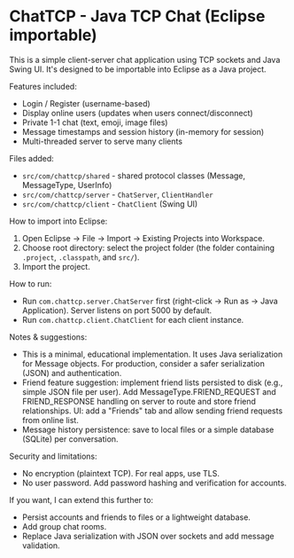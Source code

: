 # ChatTCP - Java TCP Chat (Eclipse importable)

This is a simple client-server chat application using TCP sockets and Java Swing UI. It's designed to be importable into Eclipse as a Java project.

Features included:
- Login / Register (username-based)
- Display online users (updates when users connect/disconnect)
- Private 1-1 chat (text, emoji, image files)
- Message timestamps and session history (in-memory for session)
- Multi-threaded server to serve many clients

Files added:
- `src/com/chattcp/shared` - shared protocol classes (Message, MessageType, UserInfo)
- `src/com/chattcp/server` - `ChatServer`, `ClientHandler`
- `src/com/chattcp/client` - `ChatClient` (Swing UI)

How to import into Eclipse:
1. Open Eclipse -> File -> Import -> Existing Projects into Workspace.
2. Choose root directory: select the project folder (the folder containing `.project`, `.classpath`, and `src/`).
3. Import the project.

How to run:
- Run `com.chattcp.server.ChatServer` first (right-click -> Run as -> Java Application). Server listens on port 5000 by default.
- Run `com.chattcp.client.ChatClient` for each client instance.

Notes & suggestions:
- This is a minimal, educational implementation. It uses Java serialization for Message objects. For production, consider a safer serialization (JSON) and authentication.
- Friend feature suggestion: implement friend lists persisted to disk (e.g., simple JSON file per user). Add MessageType.FRIEND_REQUEST and FRIEND_RESPONSE handling on server to route and store friend relationships. UI: add a "Friends" tab and allow sending friend requests from online list.
- Message history persistence: save to local files or a simple database (SQLite) per conversation.

Security and limitations:
- No encryption (plaintext TCP). For real apps, use TLS.
- No user password. Add password hashing and verification for accounts.

If you want, I can extend this further to:
- Persist accounts and friends to files or a lightweight database.
- Add group chat rooms.
- Replace Java serialization with JSON over sockets and add message validation.
